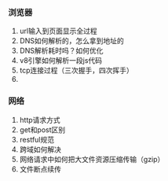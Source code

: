 ### 浏览器

1. url输入到页面显示全过程
2. DNS如何解析的，怎么拿到地址的
3. DNS解析耗时吗？如何优化
4. v8引擎如何解析一段js代码
5. tcp连接过程（三次握手，四次挥手）
6. 

### 网络

1. http请求方式
2. get和post区别
3. restful规范
4. 跨域如何解决
5. 网络请求中如何把大文件资源压缩传输（gzip）
6. 文件断点续传